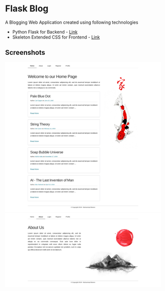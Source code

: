 # Flask Blog
A Blogging Web Application created using following technologies
* Python Flask for Backend - [Link](https://www.fullstackpython.com/flask.html)
* Skeleton Extended CSS for Frontend - [Link](https://github.com/moeenn/skeleton-extended)

## Screenshots
![Home Page](screenshots/01_home.png)
![About Page](screenshots/02_about.png)
